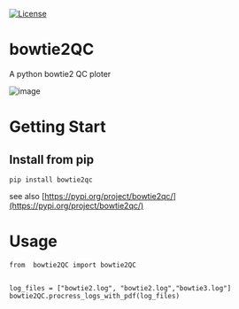 [![License](https://img.shields.io/badge/License-Apache_2.0-blue.svg)](https://opensource.org/licenses/Apache-2.0)

# bowtie2QC

A python bowtie2 QC ploter

![image](https://github.com/user-attachments/assets/fd1b697a-a9fa-4494-9569-8f83d38fd376)

# Getting Start

## Install from pip

```
pip install bowtie2qc
```
see also [https://pypi.org/project/bowtie2qc/](https://pypi.org/project/bowtie2qc/)

# Usage

```
from  bowtie2QC import bowtie2QC


log_files = ["bowtie2.log", "bowtie2.log","bowtie3.log"]
bowtie2QC.procress_logs_with_pdf(log_files)
```
